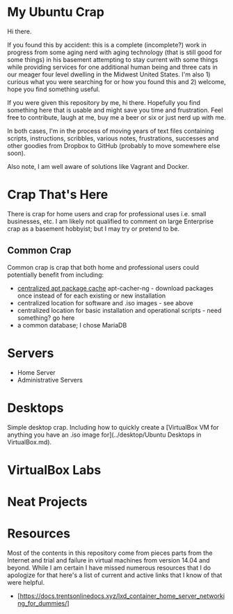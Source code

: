 # My Ubuntu Crap

Hi there.

If you found this by accident: this is a complete (incomplete?) work in progress from some aging nerd with aging technology (that is still good for some things) in his basement attempting to stay current with some things while providing services for one additional human being and three cats in our meager four level dwelling in the Midwest United States. I'm also 1) curious what you were searching for or how you found this and 2) welcome, hope you find something useful.

If you were given this repository by me, hi there. Hopefully you find something here that is usable and might save you time and frustration. Feel free to contribute, laugh at me, buy me a beer or six or just nerd up with me.

In both cases, I'm in the process of moving years of text files containing scripts, instructions, scribbles, various notes, frustrations, successes and other goodies from Dropbox to GitHub (probably to move somewhere else soon).

Also note, I am well aware of solutions like Vagrant and Docker.

# Crap That's Here

There is crap for home users and crap for professional uses i.e. small businesses, etc. I am likely not qualified to comment on large Enterprise crap as a basement hobbyist; but I may try or pretend to be.

## Common Crap

Common crap is crap that both home and professional users could potentially benefit from including:

*  [centralized apt package cache](common/apt-cacher-ng.md) apt-cacher-ng - download packages once instead of for each existing or new installation
*  centralized location for software and .iso images - see above
*  centralized location for basic installation and operational scripts - need something? go here
*  a common database; I chose MariaDB

# Servers

-  Home Server
-  Administrative Servers

# Desktops

Simple desktop crap. Including how to quickly create a [VirtualBox VM for anything you have an .iso image for](../desktop/Ubuntu Desktops in VirtualBox.md).

# VirtualBox Labs

# Neat Projects

# Resources
Most of the contents in this repository come from pieces parts from the Internet and trial and failure in virtual machines from version 14.04 and beyond. While I am certain I have missed numerous resources that I do apologize for that here's a list of current and active links that I know of that were helpful.

* [https://docs.trentsonlinedocs.xyz/lxd_container_home_server_networking_for_dummies/]